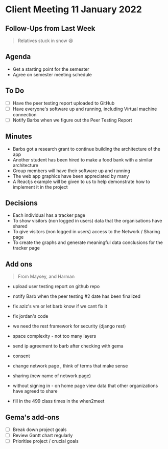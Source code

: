# Client Meeting 11 January 2022

## Follow-Ups from Last Week

> Relatives stuck in snow 😆

## Agenda

- Get a starting point for the semester
- Agree on semester meeting schedule

## To Do

- [ ] Have the peer testing report uploaded to GitHub
- [ ] Have everyone's software up and running, including Virtual machine connection
- [ ] Notify Barbs when we figure out the Peer Testing Report

## Minutes

- Barbs got a research grant to continue building the architecture of the app
- Another student has been hired to make a food bank with a similar architecture
- Group members will have their software up and running
- The web app graphics have been appreciated by many
- A Reactjs example will be given to us to help demonstrate how to implement it in the project

## Decisions

- Each individual has a tracker page
- To show visitors (non logged in users) data that the organisations have shared
- To give visitors (non logged in users) access to the Network / Sharing page
- To create the graphs and generate meaningful data conclusions for the tracker page

## Add ons

> From Maysey, and Harman

- upload user testing report on github repo

- notify Barb when the peer testing #2 date has been finalized

- fix aziz's vm or let barb know if we cant fix it
- fix jordan's code
- we need the rest framework for security (django rest)
- space complexity - not too many layers
- send ip agreement to barb after checking with gema
- consent
- change network page , think of terms that make sense
- sharing (new name of network page)
- without signing in - on home page view data that other organizations have agreed to share

- fill in the 499 class times in the when2meet

## Gema's add-ons

- [ ] Break down project goals
- [ ] Review Gantt chart regularly
- [ ] Prioritise project / crucial goals

